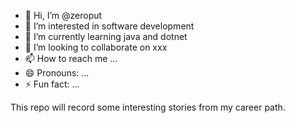 - 👋 Hi, I’m @zeroput
- 👀 I’m interested in software development
- 🌱 I’m currently learning java and dotnet
- 💞️ I’m looking to collaborate on xxx
- 📫 How to reach me ...
- 😄 Pronouns: ...
- ⚡ Fun fact: ...



This repo will record some interesting stories from my career path.

<!---
zeroput/zeroput is a ✨ special ✨ repository because its `README.md` (this file) appears on your GitHub profile.
You can click the Preview link to take a look at your changes.
--->
